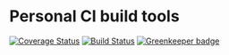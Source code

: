 # Personal CI build tools

[![Coverage Status](https://coveralls.io/repos/github/Alorel/personal-build-tools/badge.svg?branch=4.3.1)](https://coveralls.io/github/Alorel/personal-build-tools?branch=4.3.1)
[![Build Status](https://travis-ci.com/Alorel/personal-build-tools.svg?branch=4.3.1)](https://travis-ci.com/Alorel/personal-build-tools)
[![Greenkeeper badge](https://badges.greenkeeper.io/Alorel/ngx-decorators.svg)](https://greenkeeper.io/)
